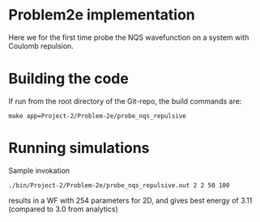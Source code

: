 # Problem2e implementation

Here we for the first time probe the NQS wavefunction on a system with Coulomb repulsion.

# Building the code
If run from the root directory of the Git-repo, the build commands are:

```
make app=Project-2/Problem-2e/probe_nqs_repulsive
```

# Running simulations

Sample invokation
```
./bin/Project-2/Problem-2e/probe_nqs_repulsive.out 2 2 50 100
```
results in a WF with 254 parameters for 2D, and gives best energy of 3.11 (compared to 3.0 from analytics)
